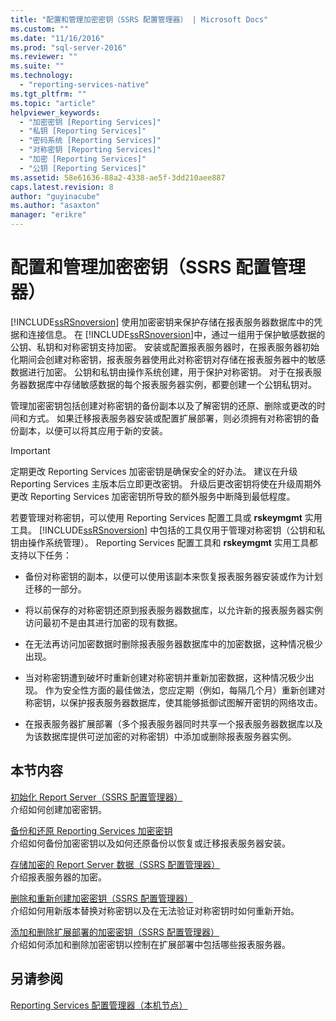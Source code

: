 ```yaml
---
title: "配置和管理加密密钥（SSRS 配置管理器） | Microsoft Docs"
ms.custom: ""
ms.date: "11/16/2016"
ms.prod: "sql-server-2016"
ms.reviewer: ""
ms.suite: ""
ms.technology: 
  - "reporting-services-native"
ms.tgt_pltfrm: ""
ms.topic: "article"
helpviewer_keywords: 
  - "加密密钥 [Reporting Services]"
  - "私钥 [Reporting Services]"
  - "密码系统 [Reporting Services]"
  - "对称密钥 [Reporting Services]"
  - "加密 [Reporting Services]"
  - "公钥 [Reporting Services]"
ms.assetid: 58e61636-88a2-4338-ae5f-3dd210aee887
caps.latest.revision: 8
author: "guyinacube"
ms.author: "asaxton"
manager: "erikre"
---
```

# 配置和管理加密密钥（SSRS 配置管理器）
  [!INCLUDE[ssRSnoversion](../../includes/ssrsnoversion-md.md)] 使用加密密钥来保护存储在报表服务器数据库中的凭据和连接信息。 在 [!INCLUDE[ssRSnoversion](../../includes/ssrsnoversion-md.md)]中，通过一组用于保护敏感数据的公钥、私钥和对称密钥支持加密。 安装或配置报表服务器时，在报表服务器初始化期间会创建对称密钥，报表服务器使用此对称密钥对存储在报表服务器中的敏感数据进行加密。 公钥和私钥由操作系统创建，用于保护对称密钥。 对于在报表服务器数据库中存储敏感数据的每个报表服务器实例，都要创建一个公钥私钥对。  
  
 管理加密密钥包括创建对称密钥的备份副本以及了解密钥的还原、删除或更改的时间和方式。 如果迁移报表服务器安装或配置扩展部署，则必须拥有对称密钥的备份副本，以便可以将其应用于新的安装。  
  
> [!IMPORTANT]  
>  定期更改 Reporting Services 加密密钥是确保安全的好办法。 建议在升级 Reporting Services 主版本后立即更改密钥。 升级后更改密钥将使在升级周期外更改 Reporting Services 加密密钥所导致的额外服务中断降到最低程度。  
  
 若要管理对称密钥，可以使用 Reporting Services 配置工具或 **rskeymgmt** 实用工具。 [!INCLUDE[ssRSnoversion](../../includes/ssrsnoversion-md.md)] 中包括的工具仅用于管理对称密钥（公钥和私钥由操作系统管理）。 Reporting Services 配置工具和 **rskeymgmt** 实用工具都支持以下任务：  
  
-   备份对称密钥的副本，以便可以使用该副本来恢复报表服务器安装或作为计划迁移的一部分。  
  
-   将以前保存的对称密钥还原到报表服务器数据库，以允许新的报表服务器实例访问最初不是由其进行加密的现有数据。  
  
-   在无法再访问加密数据时删除报表服务器数据库中的加密数据，这种情况极少出现。  
  
-   当对称密钥遭到破坏时重新创建对称密钥并重新加密数据，这种情况极少出现。 作为安全性方面的最佳做法，您应定期（例如，每隔几个月）重新创建对称密钥，以保护报表服务器数据库，使其能够抵御试图解开密钥的网络攻击。  
  
-   在报表服务器扩展部署（多个报表服务器同时共享一个报表服务器数据库以及为该数据库提供可逆加密的对称密钥）中添加或删除报表服务器实例。  
  
## 本节内容  
 [初始化 Report Server（SSRS 配置管理器）](../../reporting-services/install-windows/initialize-a-report-server-ssrs-configuration-manager.md)  
 介绍如何创建加密密钥。  
  
 [备份和还原 Reporting Services 加密密钥](../../reporting-services/install-windows/back-up-and-restore-reporting-services-encryption-keys.md)  
 介绍如何备份加密密钥以及如何还原备份以恢复或迁移报表服务器安装。  
  
 [存储加密的 Report Server 数据（SSRS 配置管理器）](../../reporting-services/install-windows/store-encrypted-report-server-data-ssrs-configuration-manager.md)  
 介绍报表服务器的加密。  
  
 [删除和重新创建加密密钥（SSRS 配置管理器）](../../reporting-services/install-windows/delete-and-re-create-encryption-keys-ssrs-configuration-manager.md)  
 介绍如何用新版本替换对称密钥以及在无法验证对称密钥时如何重新开始。  
  
 [添加和删除扩展部署的加密密钥（SSRS 配置管理器）](../../reporting-services/install-windows/add-and-remove-encryption-keys-for-scale-out-deployment.md)  
 介绍如何添加和删除加密密钥以控制在扩展部署中包括哪些报表服务器。  
  
## 另请参阅  
[Reporting Services 配置管理器（本机节点）](../../reporting-services/install-windows/reporting-services-configuration-manager-native-mode.md)
